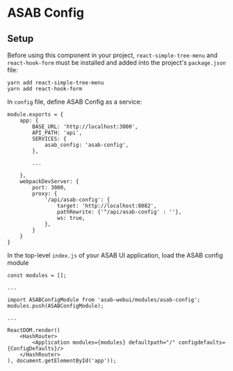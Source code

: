 # ASAB Config

## Setup

Before using this component in your project, `react-simple-tree-menu` and `react-hook-form` must be installed and added into the project's `package.json` file:

```
yarn add react-simple-tree-menu
yarn add react-hook-form
```


In `config` file, define ASAB Config as a service:

```
module.exports = {
	app: {
		BASE_URL: 'http://localhost:3000',
		API_PATH: 'api',
		SERVICES: {
			asab_config: 'asab-config',
		},

		...

	},
	webpackDevServer: {
		port: 3000,
		proxy: {
			'/api/asab-config': {
				target: 'http://localhost:8082',
				pathRewrite: {'^/api/asab-config' : ''},
				ws: true,
			},
		}
	}
}
```

In the top-level `index.js` of your ASAB UI application, load the ASAB config module

```
const modules = [];

...

import ASABConfigModule from 'asab-webui/modules/asab-config';
modules.push(ASABConfigModule);

...

ReactDOM.render((
	<HashRouter>
		<Application modules={modules} defaultpath="/" configdefaults={ConfigDefaults}/>
	</HashRouter>
), document.getElementById('app'));
```
